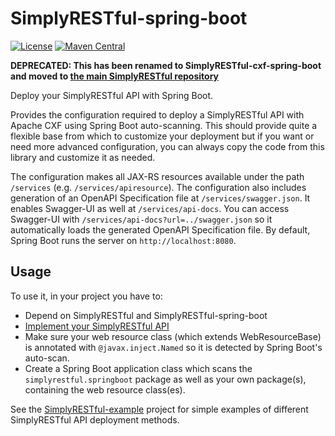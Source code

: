 # SimplyRESTful-spring-boot
[![License](https://img.shields.io/badge/License-Apache%202.0-blue.svg?style=plastic)](https://opensource.org/licenses/Apache-2.0)
[![Maven Central](https://maven-badges.herokuapp.com/maven-central/com.github.arucard21.simplyrestful/simplyrestful-spring-boot/badge.svg?style=plastic)](https://maven-badges.herokuapp.com/maven-central/com.github.arucard21.simplyrestful/simplyrestful-spring-boot)

**DEPRECATED: This has been renamed to SimplyRESTful-cxf-spring-boot and moved to [the main SimplyRESTful repository](https://github.com/arucard21/SimplyRESTful/tree/master/SimplyRESTful-cxf-spring-boot)**

Deploy your SimplyRESTful API with Spring Boot.

Provides the configuration required to deploy a SimplyRESTful API with Apache CXF using Spring Boot auto-scanning. This should provide quite a flexible base from which to customize your deployment but if you want or need more advanced configuration, you can always copy the code from this library and customize it as needed. 

The configuration makes all JAX-RS resources available under the path `/services` (e.g. `/services/apiresource`). The configuration also includes generation of an OpenAPI Specification file at `/services/swagger.json`. It enables Swagger-UI as well at `/services/api-docs`. You can access Swagger-UI with `/services/api-docs?url=../swagger.json` so it automatically loads the generated OpenAPI Specification file. By default, Spring Boot runs the server on `http://localhost:8080`.

## Usage
To use it, in your project you have to: 
* Depend on SimplyRESTful and SimplyRESTful-spring-boot
* [Implement your SimplyRESTful API](https://github.com/arucard21/SimplyRESTful#usage)
* Make sure your web resource class (which extends WebResourceBase) is annotated with `@javax.inject.Named` so it is detected by Spring Boot's auto-scan.
* Create a Spring Boot application class which scans the `simplyrestful.springboot` package as well as your own package(s), containing the web resource class(es).

See the [SimplyRESTful-example](https://github.com/arucard21/SimplyRESTful-example) project for simple examples of different SimplyRESTful API deployment methods.

